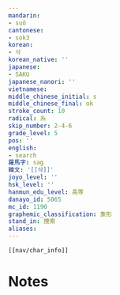 ```yaml
---
mandarin:
- suǒ
cantonese:
- sok3
korean:
- 삭
korean_native: ''
japanese:
- SAKU
japanese_nanori: ''
vietnamese:
middle_chinese_initial: s
middle_chinese_final: ɑk
stroke_count: 10
radical: 糸
skip_number: 2-4-6
grade_level: 5
pos: ''
english:
- search
羅馬字: sag
韓文: '[[삭]]'
joyo_level: ''
hsk_level: ''
hanmun_edu_level: 高等
danayo_id: 5065
mc_id: 1190
graphemic_classification: 象形
stand_in: 捜索
aliases:
---
```

```meta-bind-embed
[[nav/char_info]]
```

# Notes
